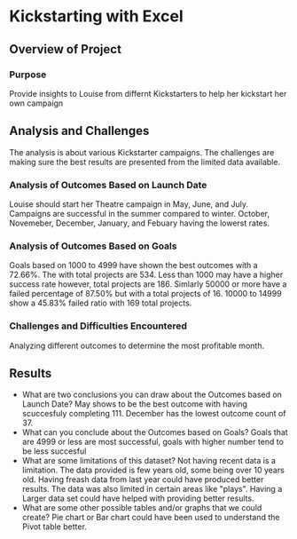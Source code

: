 # Kickstarting with Excel

## Overview of Project

### Purpose
Provide insights to Louise from differnt Kickstarters to help her kickstart her own campaign
## Analysis and Challenges
The analysis is about various Kickstarter campaigns. The challenges are making sure the best results are presented from the limited data available.
### Analysis of Outcomes Based on Launch Date
Louise should start her Theatre campaign in May, June, and July. Campaigns are successful in the summer compared to winter. October, Novemeber, December, January, and Febuary having the lowerst rates. 
### Analysis of Outcomes Based on Goals
Goals based on 1000 to 4999 have shown the best outcomes with a 72.66%. The with total projects are 534. Less than 1000 may have a higher success rate however, total projects are 186. Simlarly 50000 or more have a failed percentage of 87.50% but with a total projects of 16. 10000 to 14999 show a 45.83% failed ratio with 169 total projects.
### Challenges and Difficulties Encountered
Analyzing different outcomes to determine the most profitable month. 
## Results

- What are two conclusions you can draw about the Outcomes based on Launch Date?
May shows to be the best outcome with having scuccesfuly completing 111. December has the lowest outcome count of 37.
- What can you conclude about the Outcomes based on Goals?
Goals that are 4999 or less are most successful, goals with higher number tend to be less succesful
- What are some limitations of this dataset?
 Not having recent data is a limitation. The data provided is few years old, some being over 10 years old. Having freash data from last year could have produced better results. The data was also limited in certain areas like "plays". Having a Larger data set could have helped with providing better results. 
- What are some other possible tables and/or graphs that we could create?
Pie chart or Bar chart could have been used to understand the Pivot table better. 
